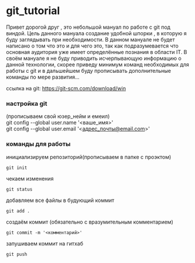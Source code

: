 # git_tutorial
Привет дорогой друг , это небольшой мануал по работе с git под виндой.
Цель данного мануала создание удобной шпорки , в которую я буду заглядывать при необходимости. 
В данном мануале не будет написано о том что это и для чего это, так как подразумевается что основная аудитория уже имеет 
определённые познания в области IT. В своём мануале я не буду приводить исчерпывающую информацию о данной технологии, скорее приведу минимум команд необходимых для работы с git и в дальшейшем буду прописывать дополнительные команды по мере развития...

ссылка на git: https://git-scm.com/download/win

### настройка git

(прописываем свой юзер_нейм и емеил)<br>
git config --global user.name '<ваше_имя>'<br>
git config --global user.email '<адрес_почты@email.com>'<br>

### команды для работы
инициализируем репозиторий(прописываем в папке с проэктом)<br>
```
git init
```

чекаем изменения<br>
```
git status
```

добавляем все файлы в будующий коммит<br>
```
git add .
```

создаём коммит (обязательно с вразумительным комментарием)<br>
```
git commit -m '<комментарий>'
```

запушиваем коммит на гитхаб<br>
```
git push
```